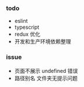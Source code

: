 ### todo

- eslint
- typescript
- redux 优化
- 开发和生产环境依赖整理

### issue

- 页面不展示 undefined 错误
- 路径别名 文件夹无提示问题